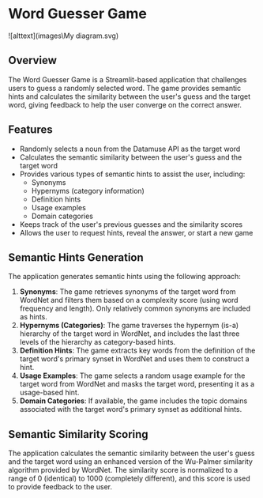 # Word Guesser Game
![alttext](images\My diagram.svg)
## Overview

The Word Guesser Game is a Streamlit-based application that challenges users to guess a randomly selected word. The game provides semantic hints and calculates the similarity between the user's guess and the target word, giving feedback to help the user converge on the correct answer.

## Features

-   Randomly selects a noun from the Datamuse API as the target word
-   Calculates the semantic similarity between the user's guess and the target word
-   Provides various types of semantic hints to assist the user, including:
    -   Synonyms
    -   Hypernyms (category information)
    -   Definition hints
    -   Usage examples
    -   Domain categories
-   Keeps track of the user's previous guesses and the similarity scores
-   Allows the user to request hints, reveal the answer, or start a new game

## Semantic Hints Generation

The application generates semantic hints using the following approach:

1.  **Synonyms**: The game retrieves synonyms of the target word from WordNet and filters them based on a complexity score (using word frequency and length). Only relatively common synonyms are included as hints.
2.  **Hypernyms (Categories)**: The game traverses the hypernym (is-a) hierarchy of the target word in WordNet, and includes the last three levels of the hierarchy as category-based hints.
3.  **Definition Hints**: The game extracts key words from the definition of the target word's primary synset in WordNet and uses them to construct a hint.
4.  **Usage Examples**: The game selects a random usage example for the target word from WordNet and masks the target word, presenting it as a usage-based hint.
5.  **Domain Categories**: If available, the game includes the topic domains associated with the target word's primary synset as additional hints.

## Semantic Similarity Scoring

The application calculates the semantic similarity between the user's guess and the target word using an enhanced version of the Wu-Palmer similarity algorithm provided by WordNet. The similarity score is normalized to a range of 0 (identical) to 1000 (completely different), and this score is used to provide feedback to the user.
